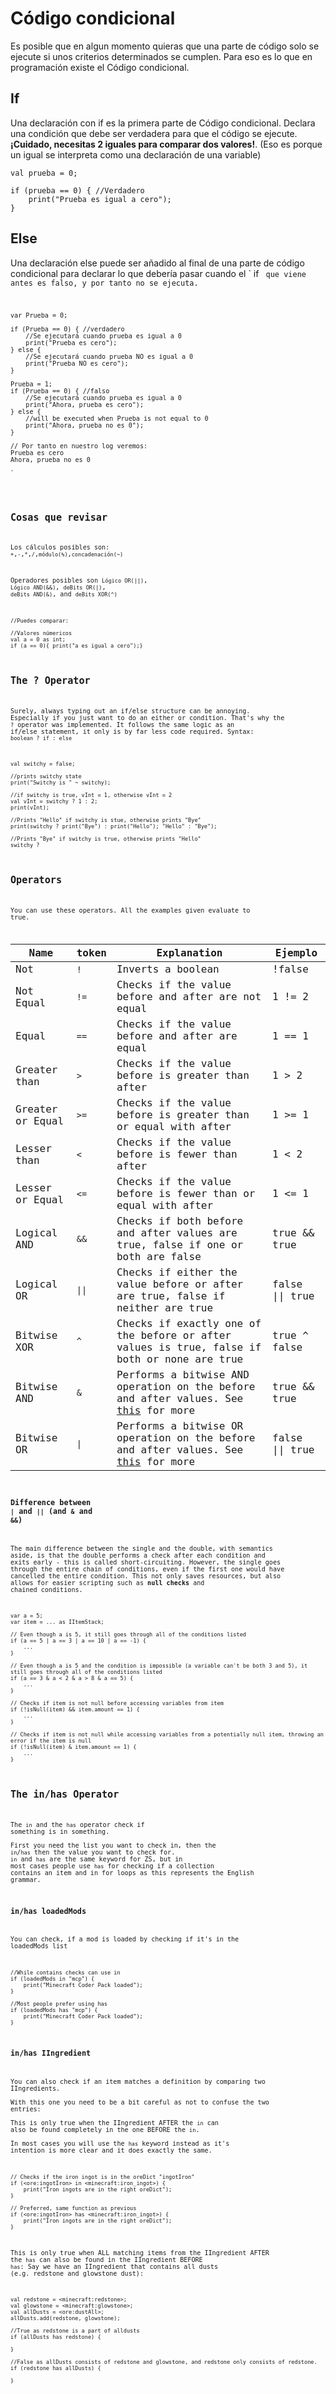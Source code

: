 # Código condicional

Es posible que en algun momento quieras que una parte de código solo se ejecute si unos criterios determinados se cumplen. Para eso es lo que en programación existe el Código condicional.

## If 

Una declaración con if es la primera parte de Código condicional. Declara una condición que debe ser verdadera para que el código se ejecute. **¡Cuidado, necesitas 2 iguales para comparar dos valores!**. (Eso es porque un igual se interpreta como una declaración de una variable)</p> 

```zenscript
val prueba = 0;

if (prueba == 0) { //Verdadero
    print("Prueba es igual a cero");
}
```

## Else 

Una declaración else puede ser añadido al final de una parte de código condicional para declarar lo que debería pasar cuando el ` if <code/> que viene antes es falso,  y por tanto no se ejecuta.</p>

<pre><code class="zenscript">var Prueba = 0;

if (Prueba == 0) { //verdadero
    //Se ejecutará cuando prueba es igual a 0
    print("Prueba es cero");
} else {
    //Se ejecutará cuando prueba NO es igual a 0
    print("Prueba NO es cero");
}

Prueba = 1;
if (Prueba == 0) { //falso
    //Se ejecutará cuando prueba es igual a 0
    print("Ahora, prueba es cero");
} else {
    //will be executed when Prueba is not equal to 0
    print("Ahora, prueba no es 0");
}

// Por tanto en nuestro log veremos:
Prueba es cero
Ahora, prueba no es 0

`</pre> 

## Cosas que revisar

Los cálculos posibles son: `+`,`-`,`*`,`/`,`módulo(%)`,`concadenación(~)`

Operadores posibles son `Lógico OR(||)`, `Lógico AND(&&)`, `deBits OR(|)`, `deBits AND(&)`, and `deBits XOR(^)`

```zenscript
//Puedes comparar:

//Valores númericos
val a = 0 as int;
if (a == 0){ print("a es igual a cero");}
```

## The ? Operator

Surely, always typing out an if/else structure can be annoying. Especially if you just want to do an either or condition. That's why the `?` operator was implemented. It follows the same logic as an if/else statement, it only is by far less code required. Syntax: `boolean ? if : else`

```zenscript
val switchy = false;

//prints switchy state
print("Switchy is " ~ switchy);

//if switchy is true, vInt = 1, otherwise vInt = 2
val vInt = switchy ? 1 : 2;
print(vInt);

//Prints "Hello" if switchy is stue, otherwise prints "Bye"
print(switchy ? print("Bye") : print("Hello"); "Hello" : "Bye");

//Prints "Bye" if switchy is true, otherwise prints "Hello"
switchy ?

```

## Operators

You can use these operators. All the examples given evaluate to true.

| Name             | token        | Explanation                                                                                                                                                                  | Ejemplo           |
| ---------------- | ------------ | ---------------------------------------------------------------------------------------------------------------------------------------------------------------------------- | ----------------- |
| Not              | `!`          | Inverts a boolean                                                                                                                                                            | !false            |
| Not Equal        | `!=`         | Checks if the value before and after are not equal                                                                                                                           | 1 != 2            |
| Equal            | `==`         | Checks if the value before and after are equal                                                                                                                               | 1 == 1            |
| Greater than     | `>`       | Checks if the value before is greater than after                                                                                                                             | 1 > 2             |
| Greater or Equal | `>=`      | Checks if the value before is greater than or equal with after                                                                                                               | 1 >= 1            |
| Lesser than      | `<`       | Checks if the value before is fewer than after                                                                                                                               | 1 < 2             |
| Lesser or Equal  | `<=`      | Checks if the value before is fewer than or equal with after                                                                                                                 | 1 <= 1            |
| Logical AND      | `&&` | Checks if both before and after values are true, false if one or both are false                                                                                              | true && true      |
| Logical OR       | `\|\|`     | Checks if either the value before or after are true, false if neither are true                                                                                               | false \|\| true |
| Bitwise XOR      | `^`          | Checks if exactly one of the before or after values is true, false if both or none are true                                                                                  | true ^ false      |
| Bitwise AND      | `&`      | Performs a bitwise AND operation on the before and after values. See [this](https://stackoverflow.com/questions/4014535/differences-in-boolean-operators-vs-and-vs) for more | true && true      |
| Bitwise OR       | `\|`        | Performs a bitwise OR operation on the before and after values. See [this](https://stackoverflow.com/questions/4014535/differences-in-boolean-operators-vs-and-vs) for more  | false \|\| true |

### Difference between `|` and `||` (and `&` and `&&`)

The main difference between the single and the double, with semantics aside, is that the double performs a check after each condition and exits early - this is called short-circuiting. However, the single goes through the entire chain of conditions, even if the first one would have cancelled the entire condition. This not only saves resources, but also allows for easier scripting such as **null checks** and chained conditions.

```zenscript
var a = 5;
var item = ... as IItemStack;

// Even though a is 5, it still goes through all of the conditions listed
if (a == 5 | a == 3 | a == 10 | a == -1) {
    ...
}

// Even though a is 5 and the condition is impossible (a variable can't be both 3 and 5), it still goes through all of the conditions listed
if (a == 3 & a < 2 & a > 8 & a == 5) {
    ... 
}

// Checks if item is not null before accessing variables from item
if (!isNull(item) && item.amount == 1) {
    ...
}

// Checks if item is not null while accessing variables from a potentially null item, throwing an error if the item is null
if (!isNull(item) & item.amount == 1) {
    ...
}
```

## The in/has Operator

The `in` and the `has` operator check if something is in something.  
First you need the list you want to check in, then the `in`/`has` then the value you want to check for. `in` and `has` are the same keyword for ZS, but in most cases people use `has` for checking if a collection contains an item and in for loops as this represents the English grammar.

### in/has loadedMods

You can check, if a mod is loaded by checking if it's in the loadedMods list

```zenscript
//While contains checks can use in
if (loadedMods in "mcp") {
    print("Minecraft Coder Pack loaded");
}

//Most people prefer using has
if (loadedMods has "mcp") {
    print("Minecraft Coder Pack loaded");
}
```

### in/has IIngredient

You can also check if an item matches a definition by comparing two IIngredients.  
With this one you need to be a bit careful as not to confuse the two entries:  
This is only true when the IIngredient AFTER the `in` can also be found completely in the one BEFORE the `in`.  
In most cases you will use the `has` keyword instead as it's intention is more clear and it does exactly the same.

```zenscript
// Checks if the iron ingot is in the oreDict "ingotIron"
if (<ore:ingotIron> in <minecraft:iron_ingot>) {
    print("Iron ingots are in the right oreDict");
}

// Preferred, same function as previous
if (<ore:ingotIron> has <minecraft:iron_ingot>) { 
    print("Iron ingots are in the right oreDict");
}
```

This is only true when ALL matching items from the IIngredient AFTER the `has` can also be found in the IIngredient BEFORE `has`: Say we have an IIngredient that contains all dusts (e.g. redstone and glowstone dust):

```zenscript
val redstone = <minecraft:redstone>;
val glowstone = <minecraft:glowstone>;
val allDusts = <ore:dustAll>;
allDusts.add(redstone, glowstone);

//True as redstone is a part of alldusts
if (allDusts has redstone) {

}

//False as allDusts consists of redstone and glowstone, and redstone only consists of redstone.
if (redstone has allDusts) {

}
```